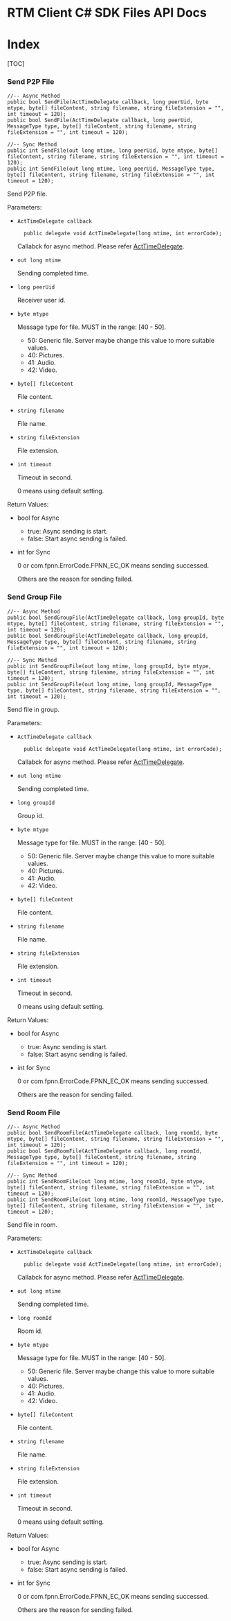# RTM Client C# SDK Files API Docs

# Index

[TOC]

### Send P2P File

	//-- Async Method
	public bool SendFile(ActTimeDelegate callback, long peerUid, byte mtype, byte[] fileContent, string filename, string fileExtension = "", int timeout = 120);
	public bool SendFile(ActTimeDelegate callback, long peerUid, MessageType type, byte[] fileContent, string filename, string fileExtension = "", int timeout = 120);
	
	//-- Sync Method
	public int SendFile(out long mtime, long peerUid, byte mtype, byte[] fileContent, string filename, string fileExtension = "", int timeout = 120);
	public int SendFile(out long mtime, long peerUid, MessageType type, byte[] fileContent, string filename, string fileExtension = "", int timeout = 120);

Send P2P file.

Parameters:

+ `ActTimeDelegate callback`

		public delegate void ActTimeDelegate(long mtime, int errorCode);

	Callabck for async method. Please refer [ActTimeDelegate](Delegates.md#ActTimeDelegate).

+ `out long mtime`

	Sending completed time.

+ `long peerUid`

	Receiver user id.

+ `byte mtype`

	Message type for file. MUST in the range: [40 - 50].
	* 50: Generic file. Server maybe change this value to more suitable values.
	* 40: Pictures.
	* 41: Audio.
	* 42: Video.

+ `byte[] fileContent`

	File content.

+ `string filename`

	File name.

+ `string fileExtension`

	File extension.

+ `int timeout`

	Timeout in second.

	0 means using default setting.


Return Values:

+ bool for Async

	* true: Async sending is start.
	* false: Start async sending is failed.

+ int for Sync

	0 or com.fpnn.ErrorCode.FPNN_EC_OK means sending successed.

	Others are the reason for sending failed.


### Send Group File

	//-- Async Method
	public bool SendGroupFile(ActTimeDelegate callback, long groupId, byte mtype, byte[] fileContent, string filename, string fileExtension = "", int timeout = 120);
	public bool SendGroupFile(ActTimeDelegate callback, long groupId, MessageType type, byte[] fileContent, string filename, string fileExtension = "", int timeout = 120);
	
	//-- Sync Method
	public int SendGroupFile(out long mtime, long groupId, byte mtype, byte[] fileContent, string filename, string fileExtension = "", int timeout = 120);
	public int SendGroupFile(out long mtime, long groupId, MessageType type, byte[] fileContent, string filename, string fileExtension = "", int timeout = 120);

Send file in group.

Parameters:

+ `ActTimeDelegate callback`

		public delegate void ActTimeDelegate(long mtime, int errorCode);

	Callabck for async method. Please refer [ActTimeDelegate](Delegates.md#ActTimeDelegate).

+ `out long mtime`

	Sending completed time.

+ `long groupId`

	Group id.

+ `byte mtype`

	Message type for file. MUST in the range: [40 - 50].
	* 50: Generic file. Server maybe change this value to more suitable values.
	* 40: Pictures.
	* 41: Audio.
	* 42: Video.

+ `byte[] fileContent`

	File content.

+ `string filename`

	File name.

+ `string fileExtension`

	File extension.

+ `int timeout`

	Timeout in second.

	0 means using default setting.


Return Values:

+ bool for Async

	* true: Async sending is start.
	* false: Start async sending is failed.

+ int for Sync

	0 or com.fpnn.ErrorCode.FPNN_EC_OK means sending successed.

	Others are the reason for sending failed.


### Send Room File

	//-- Async Method
	public bool SendRoomFile(ActTimeDelegate callback, long roomId, byte mtype, byte[] fileContent, string filename, string fileExtension = "", int timeout = 120);
	public bool SendRoomFile(ActTimeDelegate callback, long roomId, MessageType type, byte[] fileContent, string filename, string fileExtension = "", int timeout = 120);
	
	//-- Sync Method
	public int SendRoomFile(out long mtime, long roomId, byte mtype, byte[] fileContent, string filename, string fileExtension = "", int timeout = 120);
	public int SendRoomFile(out long mtime, long roomId, MessageType type, byte[] fileContent, string filename, string fileExtension = "", int timeout = 120);

Send file in room.

Parameters:

+ `ActTimeDelegate callback`

		public delegate void ActTimeDelegate(long mtime, int errorCode);

	Callabck for async method. Please refer [ActTimeDelegate](Delegates.md#ActTimeDelegate).

+ `out long mtime`

	Sending completed time.

+ `long roomId`

	Room id.

+ `byte mtype`

	Message type for file. MUST in the range: [40 - 50].
	* 50: Generic file. Server maybe change this value to more suitable values.
	* 40: Pictures.
	* 41: Audio.
	* 42: Video.

+ `byte[] fileContent`

	File content.

+ `string filename`

	File name.

+ `string fileExtension`

	File extension.

+ `int timeout`

	Timeout in second.

	0 means using default setting.


Return Values:

+ bool for Async

	* true: Async sending is start.
	* false: Start async sending is failed.

+ int for Sync

	0 or com.fpnn.ErrorCode.FPNN_EC_OK means sending successed.

	Others are the reason for sending failed.

